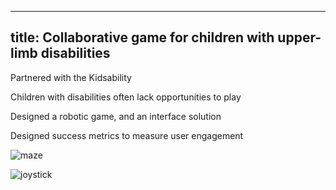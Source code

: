 
---
title: Collaborative game for children with upper-limb disabilities
---

Partnered with the Kidsability

Children with disabilities often lack opportunities to play

Designed a robotic game, and an interface solution

Designed success metrics to measure user engagement

![maze](https://github.com/user-attachments/assets/b5f157b5-c93e-4d34-8acd-5362b457e17d)


![joystick](https://github.com/user-attachments/assets/5ebadac9-0910-4656-9760-130c5e1d7e3a)
